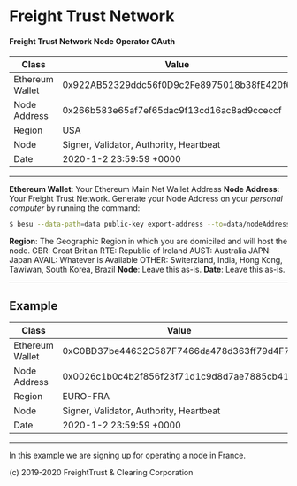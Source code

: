 # Freight Trust Network


 #### Freight Trust Network Node Operator OAuth


| Class           | Value                                                                 |
|-----------------|-----------------------------------------------------------------------|
| Ethereum Wallet | 0x922AB52329ddc56f0D9c2Fe8975018b38fE420f6                                                           |
| Node Address    | 0x266b583e65af7ef65dac9f13cd16ac8ad9cceccf                                                              |
| Region          | USA |
| Node            | Signer, Validator, Authority, Heartbeat                               |
| Date            | 2020\-1\-2 23:59:59 \+0000                                            |
---
**Ethereum Wallet**: Your Ethereum Main Net Wallet Address
**Node Address**: Your Freight Trust Network. Generate your Node Address on your *personal computer* by running the command:
```bash 
$ besu --data-path=data public-key export-address --to=data/nodeAddress
```
**Region**: The Geographic Region in which you are domiciled and will host the node.
GBR: Great Britian
RTE: Republic of Ireland
AUST: Australia 
JAPN: Japan
AVAIL: Whatever is Available
OTHER: Switerzland, India, Hong Kong, Tawiwan, South Korea, Brazil
**Node**: Leave this as-is. 
**Date**: Leave this as-is.

---
## Example
| Class           | Value                                      |
|-----------------|--------------------------------------------|
| Ethereum Wallet | 0xC0BD37be44632C587F7466da478d363ff79d4F7A |
| Node Address    | 0x0026c1b0c4b2f856f23f71d1c9d8d7ae7885cb41 |
| Region          | EURO\-FRA                                  |
| Node            | Signer, Validator, Authority, Heartbeat    |
| Date            | 2020\-1\-2 23:59:59 \+0000                 |
---

In this example we are signing up for operating a node in France.

(c) 2019-2020 FreightTrust & Clearing Corporation
